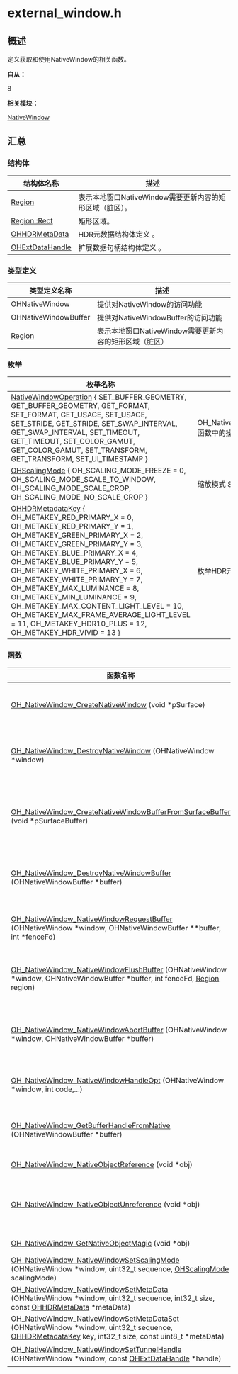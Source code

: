 # external_window.h


## 概述

定义获取和使用NativeWindow的相关函数。

**自从：**

8

**相关模块：**

[NativeWindow](_native_window.md)


## 汇总


### 结构体

  | 结构体名称 | 描述 | 
| -------- | -------- |
| [Region](_region.md) | 表示本地窗口NativeWindow需要更新内容的矩形区域（脏区）。 | 
| [Region::Rect](_rect.md) | 矩形区域。 | 
| [OHHDRMetaData](_o_h_h_d_r_meta_data.md) | HDR元数据结构体定义 。 | 
| [OHExtDataHandle](_o_h_ext_data_handle.md) | 扩展数据句柄结构体定义 。 | 


### 类型定义

  | 类型定义名称 | 描述 | 
| -------- | -------- |
| OHNativeWindow | 提供对NativeWindow的访问功能 | 
| OHNativeWindowBuffer | 提供对NativeWindowBuffer的访问功能 | 
| [Region](_region.md) | 表示本地窗口NativeWindow需要更新内容的矩形区域（脏区） | 


### 枚举

  | 枚举名称 | 描述 | 
| -------- | -------- |
| [NativeWindowOperation](_native_window.md#nativewindowoperation)  {   SET_BUFFER_GEOMETRY, GET_BUFFER_GEOMETRY, GET_FORMAT, SET_FORMAT,   GET_USAGE, SET_USAGE, SET_STRIDE, GET_STRIDE,   SET_SWAP_INTERVAL, GET_SWAP_INTERVAL, SET_TIMEOUT, GET_TIMEOUT,   SET_COLOR_GAMUT, GET_COLOR_GAMUT, SET_TRANSFORM, GET_TRANSFORM,   SET_UI_TIMESTAMP } | OH_NativeWindow_NativeWindowHandleOpt函数中的操作码 | 
| [OHScalingMode](_native_window.md#ohscalingmode) { OH_SCALING_MODE_FREEZE = 0, OH_SCALING_MODE_SCALE_TO_WINDOW, OH_SCALING_MODE_SCALE_CROP, OH_SCALING_MODE_NO_SCALE_CROP } | 缩放模式 Scaling Mode | 
| [OHHDRMetadataKey](_native_window.md#ohhdrmetadatakey) {   OH_METAKEY_RED_PRIMARY_X = 0, OH_METAKEY_RED_PRIMARY_Y = 1, OH_METAKEY_GREEN_PRIMARY_X = 2, OH_METAKEY_GREEN_PRIMARY_Y = 3,   OH_METAKEY_BLUE_PRIMARY_X = 4, OH_METAKEY_BLUE_PRIMARY_Y = 5, OH_METAKEY_WHITE_PRIMARY_X = 6, OH_METAKEY_WHITE_PRIMARY_Y = 7,   OH_METAKEY_MAX_LUMINANCE = 8, OH_METAKEY_MIN_LUMINANCE = 9, OH_METAKEY_MAX_CONTENT_LIGHT_LEVEL = 10, OH_METAKEY_MAX_FRAME_AVERAGE_LIGHT_LEVEL = 11,   OH_METAKEY_HDR10_PLUS = 12, OH_METAKEY_HDR_VIVID = 13 } | 枚举HDR元数据关键字 | 


### 函数

| 函数名称 | 描述 | 
| -------- | -------- |
| [OH_NativeWindow_CreateNativeWindow]( _native_window.md#oh_nativewindow_createnativewindow) (void \*pSurface) | 创建NativeWindow实例，每次调用都会产生一个新的NativeWindow实例 | 
| [OH_NativeWindow_DestroyNativeWindow]( _native_window.md#oh_nativewindow_destroynativewindow) (OHNativeWindow \*window) | 将NativeWindow对象的引用计数减1，当引用计数为0的时候，该NativeWindow对象会被析构掉 | 
| [OH_NativeWindow_CreateNativeWindowBufferFromSurfaceBuffer]( _native_window.md#oh_nativewindow_createnativewindowbufferfromsurfacebuffer) (void \*pSurfaceBuffer) | 创建NativeWindowBuffer实例，每次调用都会产生一个新的NativeWindowBuffer实例 | 
| [OH_NativeWindow_DestroyNativeWindowBuffer]( _native_window.md#oh_nativewindow_destroynativewindowbuffer) (OHNativeWindowBuffer \*buffer) | 将NativeWindowBuffer对象的引用计数减1，当引用计数为0的时候，该NativeWindowBuffer对象会被析构掉 | 
| [OH_NativeWindow_NativeWindowRequestBuffer]( _native_window.md#oh_nativewindow_nativewindowrequestbuffer) (OHNativeWindow \*window, OHNativeWindowBuffer \*\*buffer, int \*fenceFd) | 通过NativeWindow对象申请一块NativeWindowBuffer，用以内容生产 | 
| [OH_NativeWindow_NativeWindowFlushBuffer]( _native_window.md#oh_nativewindow_nativewindowflushbuffer) (OHNativeWindow \*window, OHNativeWindowBuffer \*buffer, int fenceFd, [Region](_region.md) region) | 通过NativeWindow将生产好内容的NativeWindowBuffer放回到Buffer队列中，用以内容消费 | 
| [OH_NativeWindow_NativeWindowAbortBuffer]( _native_window.md#oh_nativewindow_nativewindowabortbuffer) (OHNativeWindow \*window, OHNativeWindowBuffer \*buffer) | 通过NativeWindow将之前申请出来的NativeWindowBuffer返还到Buffer队列中，供下次再申请 | 
| [OH_NativeWindow_NativeWindowHandleOpt]( _native_window.md#oh_nativewindow_nativewindowhandleopt) (OHNativeWindow \*window, int code,...) | 设置/获取NativeWindow的属性，包括设置/获取宽高、内容格式等 | 
| [OH_NativeWindow_GetBufferHandleFromNative]( _native_window.md#oh_nativewindow_getbufferhandlefromnative) (OHNativeWindowBuffer \*buffer) | 通过NativeWindowBuffer获取该buffer的BufferHandle指针 | 
| [OH_NativeWindow_NativeObjectReference]( _native_window.md#oh_nativewindow_nativeobjectreference) (void \*obj) | 增加一个NativeObject的引用计数 | 
| [OH_NativeWindow_NativeObjectUnreference]( _native_window.md#oh_nativewindow_nativeobjectunreference) (void \*obj) | 减少一个NativeObject的引用计数，当引用计数减少为0时，该NativeObject将被析构掉 | 
| [OH_NativeWindow_GetNativeObjectMagic]( _native_window.md#oh_nativewindow_getnativeobjectmagic) (void \*obj) | 获取NativeObject的MagicId | 
| [OH_NativeWindow_NativeWindowSetScalingMode]( _native_window.md#oh_nativewindow_nativewindowsetscalingmode) (OHNativeWindow \*window, uint32_t sequence, [OHScalingMode]( _native_window.md#ohscalingmode) scalingMode) | 设置NativeWindow的ScalingMode | 
| [OH_NativeWindow_NativeWindowSetMetaData]( _native_window.md#oh_nativewindow_nativewindowsetmetadata) (OHNativeWindow \*window, uint32_t sequence, int32_t size, const [OHHDRMetaData](_o_h_h_d_r_meta_data.md) \*metaData) | 设置NativeWindow的元数据 | 
| [OH_NativeWindow_NativeWindowSetMetaDataSet]( _native_window.md#oh_nativewindow_nativewindowsetmetadataset) (OHNativeWindow \*window, uint32_t sequence, [OHHDRMetadataKey]( _native_window.md#ohhdrmetadatakey) key, int32_t size, const uint8_t \*metaData) | 设置NativeWindow的元数据集。 | 
| [OH_NativeWindow_NativeWindowSetTunnelHandle]( _native_window.md#oh_nativewindow_nativewindowsettunnelhandle) (OHNativeWindow \*window, const [OHExtDataHandle](_o_h_ext_data_handle.md) \*handle) | 设置NativeWindow的TunnelHandle。 |